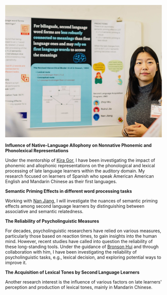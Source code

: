 ![my photo](Poster.jpg)

**Influence of Native-Language Allophony on Nonnative Phonemic and Phonolexical Representations**

Under the mentorship of [Kira Gor](https://sllc.umd.edu/directory/kira-gor), I have been investigating the impact of phonemic and allophonic representations on the phonological and lexical processing of late language learners within the auditory domain. My research focused on learners of Spanish who speak American American English and Mandarin Chinese as their first languages.


**Semantic Priming Effects in different word processing tasks**

Working with [Nan Jiang](https://sllc.umd.edu/directory/nan-jiang), I will investigate the nuances of semantic priming effects among second language learners by distinguishing between associative and semantic relatedness. 

**The Reliability of Psycholinguistic Measures**

For decades, psycholinguistic researchers have relied on various measures, particularly those based on reaction times, to gain insights into the human mind. However, recent studies have called into question the reliability of these long-standing tools. Under the guidance of [Bronson Hui](https://sllc.umd.edu/directory/bronson-hui) and through collaboration with him, I have been investigating the reliability of psycholinguistic tasks, e.g., lexical decision, and exploring potential ways to improve it.

**The Acquisition of Lexical Tones by Second Language Learners**

Another research interest is the influence of various factors on late learners' perception and production of lexical tones, mainly in Mandarin Chinese.

